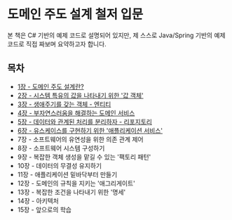# 도메인 주도 설계 철저 입문
본 책은 C# 기반의 예제 코드로 설명되어 있지만, 제 스스로 Java/Spring 기반의 예제 코드로 직접 짜보며 요약하고자 합니다.

## 목차
- [1장 - 도메인 주도 설계란?](./contents/chapter01.md)
- [2장 - 시스템 특유의 값을 나타내기 위한 '값 객체'](./contents/chapter02.md)
- [3장 - 생애주기를 갖는 객체 - 엔티티](./contents/chapter03.md)
- [4장 - 부자연스러움을 해결하는 도메인 서비스](./contents/chapter04.md)
- [5장 - 데이터와 관계된 처리를 분리하자 - 리포지토리](./contents/chapter05.md)
- [6장 - 유스케이스를 구현하기 위한 '애플리케이션 서비스'](./contents/chapter06.md)
- 7장 - 소프트웨어의 유연성을 위한 의존 관계 제어
- 8장 - 소프트웨어 시스템 구성하기
- 9장 - 복잡한 객체 생성을 맡길 수 있는 '팩토리 패턴'
- 10장 - 데이터의 무결성 유지하기
- 11장 - 애플리케이션 밑바닥부터 만들기
- 12장 - 도메인의 규칙을 지키는 '애그리게이트'
- 13장 - 복잡한 조건을 나타내기 위한 '명세'
- 14장 - 아키텍처
- 15장 - 앞으로의 학습